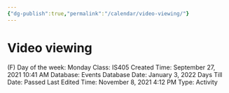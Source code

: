 ```yaml
---
{"dg-publish":true,"permalink":"/calendar/video-viewing/"}
---
```


# Video viewing

(F) Day of the week: Monday
Class: IS405
Created Time: September 27, 2021 10:41 AM
Database: Events Database
Date: January 3, 2022
Days Till Date: Passed
Last Edited Time: November 8, 2021 4:12 PM
Type: Activity